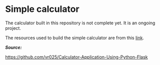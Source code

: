 # Simple calculator

The calculator built in this repository is not complete yet. It is an ongoing project.

The resources used to build the simple calculator are from this [link](https://github.com/vr025/Calculator-Application-Using-Python-Flask).

***Source:***

   https://github.com/vr025/Calculator-Application-Using-Python-Flask
